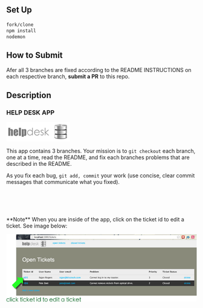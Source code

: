 ## Set Up

```
fork/clone
npm install
nodemon
```

## How to Submit

Afer all 3 branches are fixed according to the README INSTRUCTIONS on each respective branch, __submit a PR__ to this repo.

## Description
### HELP DESK APP 
![](https://github.com/Nmuta/helpdesk/blob/open_vs_closed/public/images/logo.png)

This app contains 3 branches.  Your mission is to `git checkout` each branch, one at a time, read the README, and fix each branches problems that are described in the README.  

As you fix each bug, `git add, commit` your work
(use concise, clear commit messages that communicate what you fixed).

<br>
<br>
<br>
<br>
**Note**
When you are inside of the app, click on the ticket id to edit a ticket.  See image below: 

![](https://github.com/Nmuta/helpdesk/blob/open_vs_closed/public/images/instructions.jpg)

